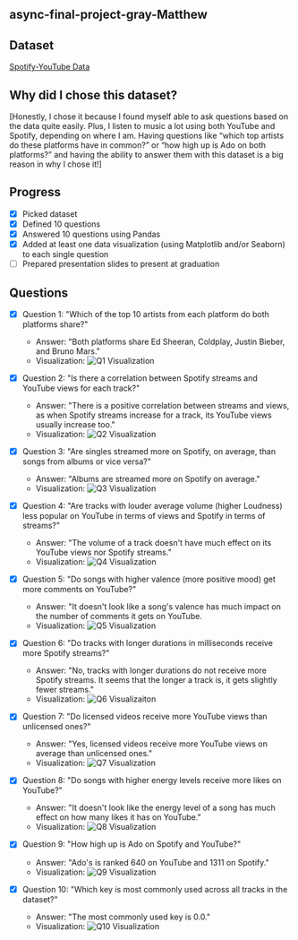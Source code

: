 ## async-final-project-gray-Matthew

## Dataset
[Spotify-YouTube Data](https://www.kaggle.com/datasets/rohitgrewal/spotify-youtube-data)

## Why did I chose this dataset?

[Honestly, I chose it because I found myself able to ask questions based on the data quite easily. Plus, I listen to music a lot using both YouTube and Spotify, depending on where I am. Having questions like “which top artists do these platforms have in common?” or “how high up is Ado on both platforms?” and having the ability to answer them with this dataset is a big reason in why I chose it!]

## Progress
- [x] Picked dataset
- [x] Defined 10 questions
- [x] Answered 10 questions using Pandas
- [x] Added at least one data visualization (using Matplotlib and/or Seaborn) to each single question
- [ ] Prepared presentation slides to present at graduation

## Questions
- [x] Question 1: "Which of the top 10 artists from each platform do both platforms share?"
  - Answer: "Both platforms share Ed Sheeran, Coldplay, Justin Bieber, and Bruno Mars."
  - Visualization: ![Q1 Visualization](image.png)

- [x] Question 2: "Is there a correlation between Spotify streams and YouTube views for each track?"
  - Answer: "There is a positive correlation between streams and views, as when Spotify streams increase for a track, its YouTube views usually increase too."
  - Visualization: ![Q2 Visualization](image-1.png)

- [x] Question 3: "Are singles streamed more on Spotify, on average, than songs from albums or vice versa?"
  - Answer: "Albums are streamed more on Spotify on average."
  - Visualization: ![Q3 Visualization](image-2.png)

- [x] Question 4: "Are tracks with louder average volume (higher Loudness) less popular on YouTube in terms of views and Spotify in terms of streams?"
  - Answer: "The volume of a track doesn't have much effect on its YouTube views nor Spotify streams."
  - Visualization: ![Q4 Visualization](image-3.png)

- [x] Question 5: "Do songs with higher valence (more positive mood) get more comments on YouTube?"
  - Answer: "It doesn't look like a song's valence has much impact on the number of comments it gets on YouTube.
  - Visualization: ![Q5 Visualization](image-4.png)

- [x] Question 6: "Do tracks with longer durations in milliseconds receive more Spotify streams?"
  - Answer: "No, tracks with longer durations do not receive more Spotify streams. It seems that the longer a track is, it gets slightly fewer streams."
  - Visualization: ![Q6 Visualizaiton](image-5.png)

- [x] Question 7: "Do licensed videos receive more YouTube views than unlicensed ones?"
  - Answer: "Yes, licensed videos receive more YouTube views on average than unlicensed ones."
  - Visualization: ![Q7 Visualization](image-6.png)

- [x] Question 8: "Do songs with higher energy levels receive more likes on YouTube?"
  - Answer: "It doesn't look like the energy level of a song has much effect on how many likes it has on YouTube."
  - Visualization: ![Q8 Visualization](image-7.png)

- [x] Question 9: "How high up is Ado on Spotify and YouTube?"
  - Answer: "Ado's is ranked 640 on YouTube and 1311 on Spotify."
  - Visualization: ![Q9 Visualization](image-8.png)

- [x] Question 10: "Which key is most commonly used across all tracks in the dataset?"
  - Answer: "The most commonly used key is 0.0."
  - Visualization: ![Q10 Visualization](image-9.png)
